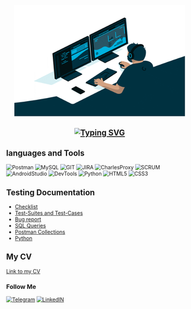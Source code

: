 <p align="center">
  <img width="460" height="300" 
  alt="Welcome"
  src="https://github.com/aleks-feedback/aleks-feedback/blob/main/assets/Welcome.gif"></p>


## <p align="center">[![Typing SVG](https://readme-typing-svg.herokuapp.com?color=%2336BCF7&lines=I'm+a+beginner+QA+Engineer)](https://git.io/typing-svg) </p>

## languages and Tools
![Postman](https://img.shields.io/badge/Postman-090909?style=plastic&logo=Postman&logoColor=FF6C38)
![MySQL](https://img.shields.io/badge/MySQL-090909?style=plastic&logo=MySQL&logoColor=196A6C)
![GIT](https://img.shields.io/badge/GIT-090909?style=plastic&logo=GIT&logoColor=FF6C38)
![JIRA](https://img.shields.io/badge/JIRA-090909?style=plastic&logo=JIRA&logoColor=2643CC)
![CharlesProxy](https://img.shields.io/badge/CharlesProxy-090909?style=plastic&logo=CharlesProxy&logoColor=FF6C38)
![SCRUM](https://img.shields.io/badge/SCRUM-090909?style=plastic&logo=SCRUM&logoColor=FF6C38)
![AndroidStudio](https://img.shields.io/badge/AndroidStudio-090909?style=plastic&logo=AndroidStudio&logoColor=2DD827)
![DevTools](https://img.shields.io/badge/DevTools-090909?style=plastic&logo=googlechrome&logoColor=007EEE)
![Python](https://img.shields.io/badge/Python-090909?style=plastic&logo=Python&logoColor=D8D527)
![HTML5](https://img.shields.io/badge/HTML5-090909?style=plastic&logo=HTML5&logoColor=E44D26)
![CSS3](https://img.shields.io/badge/CSS3-090909?style=plastic&logo=CSS3&logoColor=1572B6)

## Testing Documentation
* <a>[Checklist](https://t.me/zinger_hzan)</a>
* <a>[Test-Suites and Test-Cases](url)</a>
* <a>[Bug report](url)</a>
* <a>[SQL Queries](url)</a>
* <a>[Postman Collections](url)</a>
* <a>[Python](url)</a>

## My CV
<a>[Link to my CV](url)</a>

### Follow Me
[![Telegram](https://img.shields.io/badge/Telegram-090909?style=plastic&logo=Telegram&logoColor=F2F2F2)](https://t.me/zinger_hzan)
[![LinkedIN](https://img.shields.io/badge/LinkedIn-090909?style=plastic&logo=LinkedIn&logoColor=1572B6)](https://www.linkedin.com/in/aleksei-fedotov-6390ba265/)